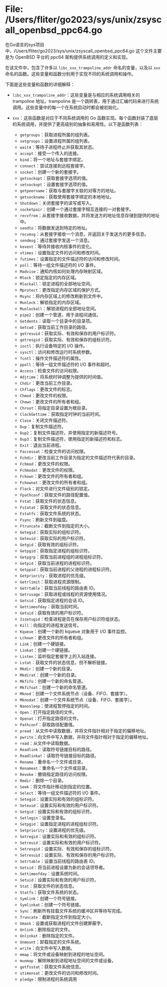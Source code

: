 # File: /Users/fliter/go2023/sys/unix/zsyscall_openbsd_ppc64.go

在Go语言的sys项目中，/Users/fliter/go2023/sys/unix/zsyscall_openbsd_ppc64.go 这个文件主要是为 OpenBSD 平台的 ppc64 架构提供系统调用的定义和实现。

在该文件中，包含了许多以 `libc_xxx_trampoline_addr` 命名的变量，以及以 `xxx` 命名的函数。这些变量和函数分别用于实现不同的系统调用和操作。

下面是这些变量和函数的详细解释：

- `libc_xxx_trampoline_addr`：这些变量是与相应的系统调用相关的 trampoline 地址。trampoline 是一个跳转表，用于通过汇编代码来进行系统调用。这些变量中的每一个在系统启动时都会被初始化。

- `xxx`：这些函数是对应于不同系统调用的 Go 函数实现。每个函数封装了底层的系统调用，并提供了更高级别的抽象和易用性。以下是函数列表：

    - `getgroups`：获取进程所属的组列表。
    - `setgroups`：设置进程所属的组列表。
    - `wait4`：等待子进程终止并获取其状态。
    - `accept`：接受一个传入的连接。
    - `bind`：将一个地址与套接字绑定。
    - `connect`：尝试连接到远程套接字。
    - `socket`：创建一个新的套接字。
    - `getsockopt`：获取套接字选项的值。
    - `setsockopt`：设置套接字选项的值。
    - `getpeername`：获取与套接字关联的对等方的地址。
    - `getsockname`：获取使用套接字绑定的本地地址。
    - `Shutdown`：关闭套接字的读写或写入。
    - `socketpair`：创建一个通过套接字相互连接的一对套接字。
    - `recvfrom`：从套接字接收数据，并将发送方的地址信息存储到提供的地址中。
    - `sendto`：将数据发送到特定的地址。
    - `recvmsg`：从套接字接收一个消息，并返回关于发送方的更多信息。
    - `sendmsg`：通过套接字发送一个消息。
    - `kevent`：等待并接收内核事件的变化。
    - `utimes`：设置指定文件的访问和修改时间。
    - `futimes`：设置指定的文件描述符的访问和修改时间。
    - `poll`：等待一组文件描述符的 I/O 事件。
    - `Madvise`：通知内核如何处理内存映射区域。
    - `Mlock`：锁定指定的内存区域。
    - `Mlockall`：锁定进程的全部地址空间。
    - `Mprotect`：更改指定内存区域的保护方式。
    - `Msync`：将内存区域上的修改刷新到文件中。
    - `Munlock`：解锁指定的内存区域。
    - `Munlockall`：解锁进程的全部地址空间。
    - `pipe2`：创建一个管道，用于进程间通信。
    - `Getdents`：读取一个目录中的目录项。
    - `Getcwd`：获取当前工作目录的路径。
    - `getresuid`：获取实际、有效和保存的用户标识符。
    - `getresgid`：获取实际、有效和保存的组标识符。
    - `ioctl`：执行设备特定的 I/O 操作。
    - `sysctl`：访问和修改运行时系统参数。
    - `fcntl`：操作文件描述符的属性。
    - `ppoll`：等待一组文件描述符的 I/O 事件和超时。
    - `Access`：检查文件的访问权限。
    - `Adjtime`：将系统时钟调整为提供的时间值。
    - `Chdir`：更改当前工作目录。
    - `Chflags`：更改文件的标志。
    - `Chmod`：更改文件的权限。
    - `Chown`：更改文件的所有者和组。
    - `Chroot`：将指定目录设置为根目录。
    - `ClockGettime`：获取指定时钟的当前时间。
    - `Close`：关闭文件描述符。
    - `Dup`：复制文件描述符。
    - `Dup2`：复制文件描述符，并使用指定的新描述符号。
    - `Dup3`：复制文件描述符，使用指定的新描述符和标志。
    - `Exit`：退出当前进程。
    - `Faccessat`：检查文件的访问权限。
    - `Fchdir`：更改当前工作目录为指定的文件描述符代表的目录。
    - `Fchmod`：更改文件的权限。
    - `Fchmodat`：更改文件的权限。
    - `Fchown`：更改文件的所有者和组。
    - `Fchownat`：更改文件的所有者和组。
    - `Flock`：对文件进行文件级别的锁定。
    - `Fpathconf`：获取文件的路径配置值。
    - `Fstat`：获取文件的状态信息。
    - `Fstatat`：获取文件的状态信息。
    - `Fstatfs`：获取文件系统的状态。
    - `Fsync`：刷新文件到磁盘。
    - `Ftruncate`：截断文件到指定的大小。
    - `Getegid`：获取实际的组标识符。
    - `Geteuid`：获取实际的用户标识符。
    - `Getgid`：获取有效的组标识符。
    - `Getpgid`：获取指定进程的组标识符。
    - `Getpgrp`：获取当前进程组的进程组标识符。
    - `Getpid`：获取当前进程的进程标识符。
    - `Getppid`：获取当前进程的父进程的进程标识符。
    - `Getpriority`：获取进程的优先级。
    - `Getrlimit`：获取进程资源限制。
    - `Getrtable`：获取当前线程的路由表 ID。
    - `Getrusage`：获取进程或线程的资源使用情况。
    - `Getsid`：获取指定进程的会话 ID。
    - `Gettimeofday`：获取当前时间。
    - `Getuid`：获取有效的用户标识符。
    - `Issetugid`：检查进程是否在保存用户标识符组状态。
    - `Kill`：向指定的进程发送信号。
    - `Kqueue`：创建一个新的 kqueue 对象用于 I/O 事件监控。
    - `Lchown`：更改文件的所有者和组。
    - `Link`：创建一个硬链接。
    - `Linkat`：创建一个硬链接。
    - `Listen`：监听指定套接字上的入站连接。
    - `Lstat`：获取文件的状态信息，但不解析链接。
    - `Mkdir`：创建一个新的目录。
    - `Mkdirat`：创建一个新的目录。
    - `Mkfifo`：创建一个新的命名管道。
    - `Mkfifoat`：创建一个新的命名管道。
    - `Mknod`：创建一个文件系统节点（设备、FIFO、套接字）。
    - `Mknodat`：创建一个文件系统节点（设备、FIFO、套接字）。
    - `Nanosleep`：使进程暂停指定的时间。
    - `Open`：打开指定路径的文件。
    - `Openat`：打开指定路径的文件。
    - `Pathconf`：获取路径配置值。
    - `pread`：从文件中读取数据，并将文件指针相对于指定的偏移地址。
    - `pwrite`：向文件中写入数据，并将文件指针相对于指定的偏移地址。
    - `read`：从文件中读取数据。
    - `Readlink`：读取符号链接目标的路径。
    - `Readlinkat`：读取符号链接目标的路径。
    - `Rename`：重命名一个文件或目录。
    - `Renameat`：重命名一个文件或目录。
    - `Revoke`：撤销指定路径的访问权限。
    - `Rmdir`：删除一个目录。
    - `Seek`：将文件指针移动到指定的位置。
    - `Select`：等待一组文件描述符的 I/O 事件。
    - `Setegid`：设置实际和有效的组标识符。
    - `Seteuid`：设置实际和有效的用户标识符。
    - `Setgid`：设置实际和有效的组标识符。
    - `Setlogin`：设置登录名。
    - `Setpgid`：设置指定进程的进程组标识符。
    - `Setpriority`：设置进程的优先级。
    - `Setregid`：设置实际和有效的组标识符。
    - `Setreuid`：设置实际和有效的用户标识符。
    - `Setresgid`：设置实际、有效和保存的组标识符。
    - `Setresuid`：设置实际、有效和保存的用户标识符。
    - `Setrtable`：设置当前线程的路由表 ID。
    - `Setsid`：将当前进程设置为新的会话领导者。
    - `Settimeofday`：设置系统时间。
    - `Setuid`：设置实际和有效的用户标识符。
    - `Stat`：获取文件的状态信息。
    - `Statfs`：获取文件系统的状态。
    - `Symlink`：创建一个符号链接。
    - `Symlinkat`：创建一个符号链接。
    - `Sync`：刷新所有挂载文件系统的缓冲区并等待写完成。
    - `Truncate`：截断指定文件到指定大小。
    - `Umask`：设置或获取进程的文件创建屏蔽字。
    - `Unlink`：删除指定的文件。
    - `Unlinkat`：删除指定的文件。
    - `Unmount`：卸载指定的文件系统。
    - `write`：向文件中写入数据。
    - `mmap`：将文件或设备映射到进程的地址空间。
    - `munmap`：解除映射到进程地址空间的文件或设备。
    - `getfsstat`：获取文件系统信息。
    - `utimensat`：更改文件的访问和修改时间。
    - `pledge`：限制进程的系统调用


